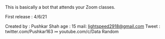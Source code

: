 This is basically a bot that attends your Zoom classes.

First release : 4/6/21

Created by : Pushkar Shah
age : 15
mail: lightspeed2918@gmail.com
Tweet : twitter.com/Pushkar163
↣ youtube.com/c/Data Random


